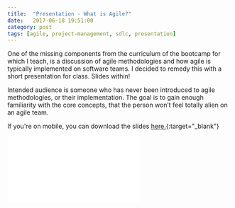 ```yaml
---
title:  "Presentation - What is Agile?"
date:   2017-06-18 19:51:00
category: post
tags: [agile, project-management, sdlc, presentation]
---
```


One of the missing components from the curriculum of the bootcamp for which I teach, is a discussion of agile methodologies and how agile is typically implemented on software teams. I decided to remedy this with a short presentation for class. Slides within!

Intended audience is someone who has never been introduced to agile methodologies, or their implementation. The goal is to gain enough familiarity with the core concepts, that the person won’t feel totally alien on an agile team.

If you're on mobile, you can download the slides [here.][slides]{:target="_blank"}

<embed src="/assets/pdf/What_Is_Agile.pdf" />

[slides]: /assets/pdf/What_Is_Agile.pdf

